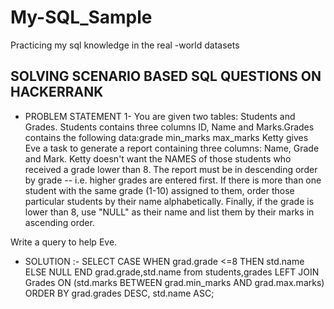 # My-SQL_Sample
Practicing my sql knowledge in the real -world datasets
## SOLVING SCENARIO BASED SQL QUESTIONS ON HACKERRANK ## 
- PROBLEM STATEMENT 1- You are given two tables: Students and Grades. Students contains three columns ID, Name and Marks.Grades contains the following data:grade min_marks max_marks
Ketty gives Eve a task to generate a report containing three columns:  Name, Grade and Mark. 
Ketty doesn't want the NAMES of those students who received a grade lower than 8. 
The report must be in descending order by grade -- i.e. higher grades are entered first. 
If there is more than one student with the same grade (1-10) assigned to them, order those particular students by their name alphabetically. 
Finally, if the grade is lower than 8, use "NULL" as their name and list them by their marks in ascending order.

Write a query to help Eve.
- SOLUTION :- SELECT
              CASE WHEN grad.grade <=8 THEN std.name
                   ELSE NULL
                   END
  grad.grade,std.name from students,grades
  LEFT JOIN Grades ON (std.marks BETWEEN grad.min_marks AND grad.max.marks)
  ORDER BY grad.grades DESC, std.name ASC;
